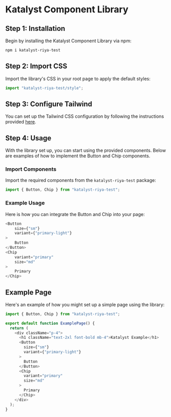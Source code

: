 # Katalyst Component Library

## Step 1: Installation

Begin by installing the Katalyst Component Library via npm:

```bash
npm i katalyst-riya-test
```

## Step 2: Import CSS

Import the library's CSS in your root page to apply the default styles:

```typescript
import "katalyst-riya-test/style";
```

## Step 3: Configure Tailwind

You can set up the Tailwind CSS configuration by following the instructions provided [here](tailwind.config.ts).

## Step 4: Usage

With the library set up, you can start using the provided components. Below are examples of how to implement the Button and Chip components.

### Import Components

Import the required components from the `katalyst-riya-test` package:

```typescript
import { Button, Chip } from "katalyst-riya-test";
```

### Example Usage

Here is how you can integrate the Button and Chip into your page:

```typescript
<Button
    size={"sm"}
    variant={"primary-light"}
>
    Button
</Button>
<Chip
    variant="primary"
    size="md"
>
    Primary
</Chip>
```

## Example Page

Here's an example of how you might set up a simple page using the library:

```typescript
import { Button, Chip } from "katalyst-riya-test";

export default function ExamplePage() {
  return (
    <div className="p-4">
      <h1 className="text-2xl font-bold mb-4">Katalyst Example</h1>
      <Button
        size={"sm"}
        variant={"primary-light"}
      >
        Button
      </Button>
      <Chip
        variant="primary"
        size="md"
      >
        Primary
      </Chip>
    </div>
  );
}
```
